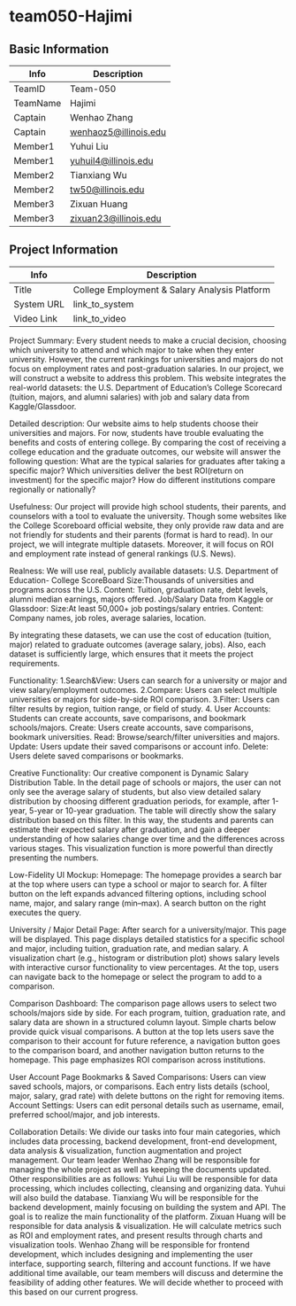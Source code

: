 # team050-Hajimi

## Basic Information

|   Info      |        Description     |
| ----------- | ---------------------- |
| TeamID      |        Team-050        |
| TeamName    |         Hajimi         |
| Captain     |       Wenhao Zhang     |
| Captain     |  wenhaoz5@illinois.edu |
| Member1     |        Yuhui Liu       |
| Member1     |   yuhuil4@illinois.edu |
| Member2     |     Tianxiang Wu       |
| Member2     |  tw50@illinois.edu     |
| Member3     |       Zixuan Huang     |
| Member3     | zixuan23@illinois.edu  |

## Project Information

|   Info      |        Description                                    |
| ----------- | ----------------------------------------------------- |
|  Title      |      College Employment & Salary Analysis Platform    |
| System URL  |      link_to_system                                   |
| Video Link  |      link_to_video                                    |


Project Summary:
Every student needs to make a crucial decision, choosing which university to attend and which major to take when they enter university. However, the current rankings for universities and majors do not focus on employment rates and post-graduation salaries. In our project, we will construct a website to address this problem. This website integrates the real-world datasets:  the U.S. Department of Education’s College Scorecard (tuition, majors, and alumni salaries) with job and salary data from Kaggle/Glassdoor.

Detailed description:
Our website aims to help students choose their universities and majors. For now, students have trouble evaluating the benefits and costs of entering college. By comparing the cost of receiving a college education and the graduate outcomes, our website will answer the following question:
What are the typical salaries for graduates after taking a specific major?
Which universities deliver the best ROI(return on investment) for the specific major?
How do different institutions compare regionally or nationally?

Usefulness:
Our project will provide high school students, their parents, and counselors with a tool to evaluate the university. Though some websites like the College Scoreboard official website, they only provide raw data and are not friendly for students and their parents (format is hard to read). In our project, we will integrate multiple datasets. Moreover, it will focus on ROI and employment rate instead of general rankings (U.S. News).

Realness:
We will use real, publicly available datasets:
U.S. Department of Education- College ScoreBoard
	Size:Thousands of universities and programs across the U.S.
	Content: Tuition, graduation rate, debt levels, alumni median earnings, majors offered.
Job/Salary Data from Kaggle or Glassdoor:
	Size:At least 50,000+ job postings/salary entries.
	Content: Company names, job roles, average salaries, location.

By integrating these datasets, we can use the cost of education (tuition, major) related to graduate outcomes (average salary, jobs). Also, each dataset is sufficiently large, which ensures that it meets the project requirements.

Functionality:
1.Search&View: Users can search for a university or major and view salary/employment outcomes.
	2.Compare: Users can select multiple universities or majors for side-by-side ROI comparison.
	3.Filter: Users can filter results by region, tuition range, or field of study.
	4. User Accounts: Students can create accounts, save comparisons, and bookmark schools/majors.
Create: Users create accounts, save comparisons, bookmark universities.
Read: Browse/search/filter universities and majors.
Update: Users update their saved comparisons or account info.
Delete: Users delete saved comparisons or bookmarks.

Creative Functionality:
Our creative component is Dynamic Salary Distribution Table. In the detail page of schools or majors, the user can not only see the average salary of students, but also view detailed salary distribution by choosing different graduation periods, for example, after 1-year, 5-year or 10-year graduation. The table will directly show the salary distribution based on this filter. In this way, the students and parents can estimate their expected salary after graduation, and gain a deeper understanding of how salaries change over time and the differences across various stages. This visualization function is more powerful than directly presenting the numbers.

Low-Fidelity UI Mockup:
Homepage: The homepage provides a search bar at the top where users can type a school or major to search for. A filter button on the left expands advanced filtering options, including school name, major, and salary range (min–max). A search button on the right executes the query.

University / Major Detail Page: After search for a university/major. This page will be displayed. This page displays detailed statistics for a specific school and major, including tuition, graduation rate, and median salary. A visualization chart (e.g., histogram or distribution plot) shows salary levels with interactive cursor functionality to view percentages. At the top, users can navigate back to the homepage or select the program to add to a comparison.

Comparison Dashboard: The comparison page allows users to select two schools/majors side by side. For each program, tuition, graduation rate, and salary data are shown in a structured column layout. Simple charts below provide quick visual comparisons. A button at the top lets users save the comparison to their account for future reference, a navigation button goes to the comparison board, and another navigation button returns to the homepage. This page emphasizes ROI comparison across institutions.

User Account Page
Bookmarks & Saved Comparisons: Users can view saved schools, majors, or comparisons. Each entry lists details (school, major, salary, grad rate) with delete buttons on the right for removing items.
Account Settings: Users can edit personal details such as username, email, preferred school/major, and job interests.


Collaboration Details:
We divide our tasks into four main categories, which includes data processing, backend development, front-end development, data analysis & visualization, function augmentation and project management.
Our team leader Wenhao Zhang will be responsible for managing the whole project as well as keeping the documents updated.
Other responsibilities are as follows:
Yuhui Liu will be responsible for data processing, which includes collecting, cleansing and organizing data. Yuhui will also build the database.
Tianxiang Wu will be responsible for the backend development, mainly focusing on building the system and API. The goal is to realize the main functionality of the platform.
Zixuan Huang will be responsible for data analysis & visualization. He will calculate metrics such as ROI and employment rates, and present results through charts and visualization tools.
Wenhao Zhang will be responsible for frontend development, which includes designing and implementing the user interface, supporting search, filtering and account functions.
If we have additional time available, our team members will discuss and determine the feasibility of adding other features. We will decide whether to proceed with this based on our current progress.
